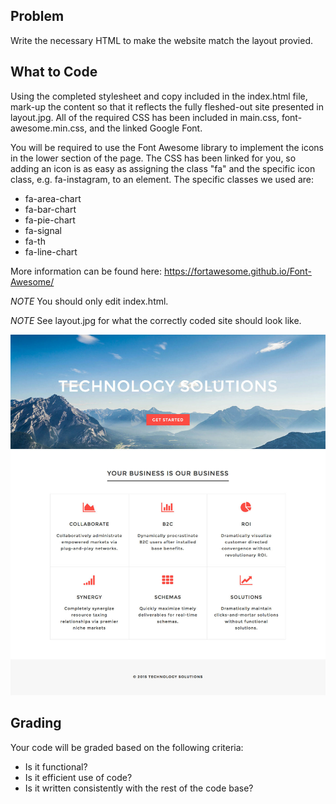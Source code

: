 ## Problem

Write the necessary HTML to make the website match the layout provied. 

## What to Code

Using the completed stylesheet and copy included in the index.html file, mark-up the content so that it reflects the fully fleshed-out site presented in layout.jpg. All of the required CSS has been included in main.css, font-awesome.min.css, and the linked Google Font.

You will be required to use the Font Awesome library to implement the icons in the lower section of the page. The CSS has been linked for you, so adding an icon is as easy as assigning the class "fa" and the specific icon class, e.g. fa-instagram, to an element. The specific classes we used are:

- fa-area-chart
- fa-bar-chart
- fa-pie-chart
- fa-signal
- fa-th
- fa-line-chart

More information can be found here: 
https://fortawesome.github.io/Font-Awesome/

*NOTE* You should only edit index.html.

*NOTE* See layout.jpg for what the correctly coded site should look like.

![Layout](layout.jpg)

## Grading

Your code will be graded based on the following criteria: 
- Is it functional?
- Is it efficient use of code?
- Is it written consistently with the rest of the code base?